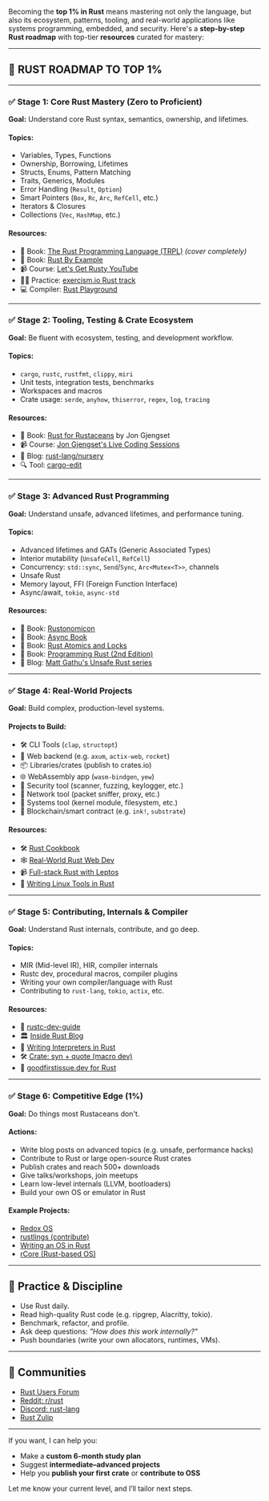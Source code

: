 Becoming the **top 1% in Rust** means mastering not only the language, but also its ecosystem, patterns, tooling, and real-world applications like systems programming, embedded, and security. Here's a **step-by-step Rust roadmap** with top-tier **resources** curated for mastery:

---

## 🧭 RUST ROADMAP TO TOP 1%

---

### ✅ **Stage 1: Core Rust Mastery (Zero to Proficient)**

**Goal:** Understand core Rust syntax, semantics, ownership, and lifetimes.

#### Topics:

* Variables, Types, Functions
* Ownership, Borrowing, Lifetimes
* Structs, Enums, Pattern Matching
* Traits, Generics, Modules
* Error Handling (`Result`, `Option`)
* Smart Pointers (`Box`, `Rc`, `Arc`, `RefCell`, etc.)
* Iterators & Closures
* Collections (`Vec`, `HashMap`, etc.)

#### Resources:

* 📘 Book: [The Rust Programming Language (TRPL)](https://doc.rust-lang.org/book/) *(cover completely)*
* 📘 Book: [Rust By Example](https://doc.rust-lang.org/rust-by-example/)
* 📹 Course: [Let's Get Rusty YouTube](https://www.youtube.com/@letsgetrusty)
* 🧑‍🏫 Practice: [exercism.io Rust track](https://exercism.io/tracks/rust)
* 💻 Compiler: [Rust Playground](https://play.rust-lang.org/)

---

### ✅ **Stage 2: Tooling, Testing & Crate Ecosystem**

**Goal:** Be fluent with ecosystem, testing, and development workflow.

#### Topics:

* `cargo`, `rustc`, `rustfmt`, `clippy`, `miri`
* Unit tests, integration tests, benchmarks
* Workspaces and macros
* Crate usage: `serde`, `anyhow`, `thiserror`, `regex`, `log`, `tracing`

#### Resources:

* 📘 Book: [Rust for Rustaceans](https://nostarch.com/rust-rustaceans) by Jon Gjengset
* 📹 Course: [Jon Gjengset's Live Coding Sessions](https://www.youtube.com/c/JonGjengset)
* 🧪 Blog: [rust-lang/nursery](https://rust-lang-nursery.github.io)
* 🔍 Tool: [cargo-edit](https://github.com/killercup/cargo-edit)

---

### ✅ **Stage 3: Advanced Rust Programming**

**Goal:** Understand unsafe, advanced lifetimes, and performance tuning.

#### Topics:

* Advanced lifetimes and GATs (Generic Associated Types)
* Interior mutability (`UnsafeCell`, `RefCell`)
* Concurrency: `std::sync`, `Send`/`Sync`, `Arc<Mutex<T>>`, channels
* Unsafe Rust
* Memory layout, FFI (Foreign Function Interface)
* Async/await, `tokio`, `async-std`

#### Resources:

* 📘 Book: [Rustonomicon](https://doc.rust-lang.org/nomicon/)
* 📘 Book: [Async Book](https://rust-lang.github.io/async-book/)
* 📘 Book: [Rust Atomics and Locks](https://marabos.nl/atomics/)
* 📘 Book: [Programming Rust (2nd Edition)](https://www.oreilly.com/library/view/programming-rust-2nd/9781492052586/)
* 🔬 Blog: [Matt Gathu's Unsafe Rust series](https://mattgathu.medium.com/)

---

### ✅ **Stage 4: Real-World Projects**

**Goal:** Build complex, production-level systems.

#### Projects to Build:

* 🛠 CLI Tools (`clap`, `structopt`)
* 🧰 Web backend (e.g. `axum`, `actix-web`, `rocket`)
* 📦 Libraries/crates (publish to crates.io)
* 🌐 WebAssembly app (`wasm-bindgen`, `yew`)
* 🔐 Security tool (scanner, fuzzing, keylogger, etc.)
* 📡 Network tool (packet sniffer, proxy, etc.)
* 🐧 Systems tool (kernel module, filesystem, etc.)
* 🪪 Blockchain/smart contract (e.g. `ink!`, `substrate`)

#### Resources:

* 🛠 [Rust Cookbook](https://rust-lang-nursery.github.io/rust-cookbook/)
* 🕸 [Real-World Rust Web Dev](https://github.com/sunng87/realworld-axum)
* 📹 [Full-stack Rust with Leptos](https://www.youtube.com/watch?v=zF34dRivLOw)
* 🐧 [Writing Linux Tools in Rust](https://casey.me/blog/rust-cli-tools/)

---

### ✅ **Stage 5: Contributing, Internals & Compiler**

**Goal:** Understand Rust internals, contribute, and go deep.

#### Topics:

* MIR (Mid-level IR), HIR, compiler internals
* Rustc dev, procedural macros, compiler plugins
* Writing your own compiler/language with Rust
* Contributing to `rust-lang`, `tokio`, `actix`, etc.

#### Resources:

* 🧠 [rustc-dev-guide](https://rustc-dev-guide.rust-lang.org/)
* 🏛 [Inside Rust Blog](https://blog.rust-lang.org/inside-rust/)
* 🧩 [Writing Interpreters in Rust](https://github.com/rylev/learning)
* 🛠 [Crate: syn + quote (macro dev)](https://docs.rs/)
* 🐛 [goodfirstissue.dev for Rust](https://www.goodfirstissue.dev/language/rust)

---

### ✅ **Stage 6: Competitive Edge (1%)**

**Goal:** Do things most Rustaceans don't.

#### Actions:

* Write blog posts on advanced topics (e.g. unsafe, performance hacks)
* Contribute to Rust or large open-source Rust crates
* Publish crates and reach 500+ downloads
* Give talks/workshops, join meetups
* Learn low-level internals (LLVM, bootloaders)
* Build your own OS or emulator in Rust

#### Example Projects:

* [Redox OS](https://www.redox-os.org/)
* [rustlings (contribute)](https://github.com/rust-lang/rustlings)
* [Writing an OS in Rust](https://os.phil-opp.com/)
* [rCore (Rust-based OS)](https://github.com/rcore-os)

---

## 🔁 Practice & Discipline

* Use Rust daily.
* Read high-quality Rust code (e.g. ripgrep, Alacritty, tokio).
* Benchmark, refactor, and profile.
* Ask deep questions: *"How does this work internally?"*
* Push boundaries (write your own allocators, runtimes, VMs).

---

## 💬 Communities

* [Rust Users Forum](https://users.rust-lang.org)
* [Reddit: r/rust](https://reddit.com/r/rust)
* [Discord: rust-lang](https://discord.gg/rust-lang)
* [Rust Zulip](https://rust-lang.zulipchat.com/)

---

If you want, I can help you:

* Make a **custom 6-month study plan**
* Suggest **intermediate–advanced projects**
* Help you **publish your first crate** or **contribute to OSS**

Let me know your current level, and I’ll tailor next steps.
